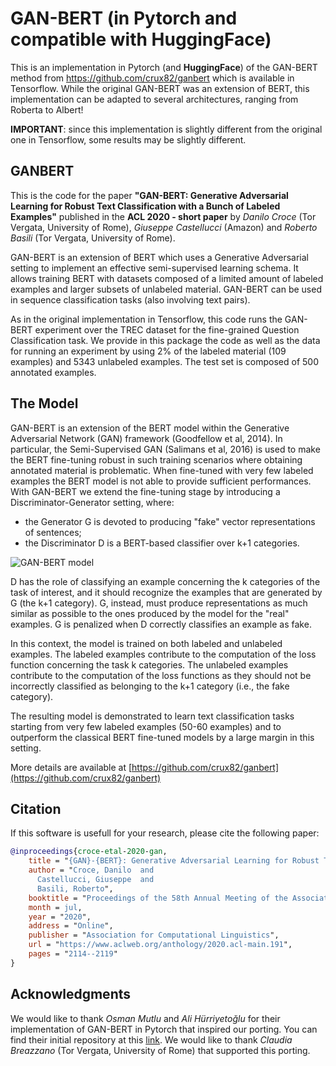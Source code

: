 # GAN-BERT (in Pytorch and compatible with HuggingFace)

This is an implementation in Pytorch (and **HuggingFace**) of the GAN-BERT method from https://github.com/crux82/ganbert which is available in Tensorflow. While the original GAN-BERT was an extension of BERT, this implementation can be adapted to several architectures, ranging from Roberta to Albert!

**IMPORTANT**: since this implementation is slightly different from the original one in Tensorflow, some results may be slightly different.

## GANBERT

This is the code for the paper **"GAN-BERT: Generative Adversarial Learning for Robust Text Classification with a Bunch of Labeled Examples"** published in the **ACL 2020 - short paper** by *Danilo Croce* (Tor Vergata, University of Rome), *Giuseppe Castellucci* (Amazon) and *Roberto Basili* (Tor Vergata, University of Rome).

GAN-BERT is an extension of BERT which uses a Generative Adversarial setting to implement an effective semi-supervised learning schema. It allows training BERT with datasets composed of a limited amount of labeled examples and larger subsets of unlabeled material. 
GAN-BERT can be used in sequence classification tasks (also involving text pairs). 

As in the original implementation in Tensorflow, this code runs the GAN-BERT experiment over the TREC dataset for the fine-grained Question Classification task. We provide in this package the code as well as the data for running an experiment by using 2% of the labeled material (109 examples) and 5343 unlabeled examples.
The test set is composed of 500 annotated examples.

## The Model

GAN-BERT is an extension of the BERT model within the Generative Adversarial Network (GAN) framework (Goodfellow et al, 2014). In particular, the Semi-Supervised GAN (Salimans et al, 2016) is used to make the BERT fine-tuning robust in such training scenarios where obtaining annotated material is problematic. When fine-tuned with very few labeled examples the BERT model is not able to provide sufficient performances. With GAN-BERT we extend the fine-tuning stage by introducing a Discriminator-Generator setting, where:

- the Generator G is devoted to producing "fake" vector representations of sentences;
- the Discriminator D is a BERT-based classifier over k+1 categories.

![GAN-BERT model](https://github.com/crux82/ganbert/raw/master/ganbert.jpg)

D has the role of classifying an example concerning the k categories of the task of interest, and it should recognize the examples that are generated by G (the k+1 category). 
G, instead, must produce representations as much similar as possible to the ones produced by the model for the "real" examples. G is penalized when D correctly classifies an example as fake.

In this context, the model is trained on both labeled and unlabeled examples. The labeled examples contribute to the computation of the loss function concerning the task k categories. The unlabeled examples contribute to the computation of the loss functions as they should not be incorrectly classified as belonging to the k+1 category (i.e., the fake category).

The resulting model is demonstrated to learn text classification tasks starting from very few labeled examples (50-60 examples) and to outperform the classical BERT fine-tuned models by a large margin in this setting.

More details are available at [https://github.com/crux82/ganbert](https://github.com/crux82/ganbert)

## Citation

If this software is usefull for your research, please cite the following paper:

```bibtex
@inproceedings{croce-etal-2020-gan,
    title = "{GAN}-{BERT}: Generative Adversarial Learning for Robust Text Classification with a Bunch of Labeled Examples",
    author = "Croce, Danilo  and
      Castellucci, Giuseppe  and
      Basili, Roberto",
    booktitle = "Proceedings of the 58th Annual Meeting of the Association for Computational Linguistics",
    month = jul,
    year = "2020",
    address = "Online",
    publisher = "Association for Computational Linguistics",
    url = "https://www.aclweb.org/anthology/2020.acl-main.191",
    pages = "2114--2119"
}
```

## Acknowledgments

We would like to thank *Osman Mutlu* and *Ali Hürriyetoğlu* for their implementation of GAN-BERT in Pytorch that inspired our porting. 
You can find their initial repository at this [link](https://github.com/OsmanMutlu/Pytorch-GANBERT).
We would like to thank *Claudia Breazzano* (Tor Vergata, University of Rome) that supported this porting. 
